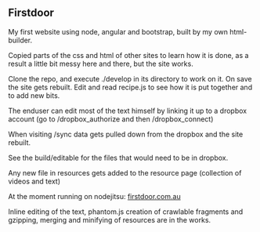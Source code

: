 Firstdoor
------

My first website using node, angular and bootstrap, built by my own html-builder.

Copied parts of the css and html of other sites to learn how it is
done, as a result a little bit messy here and there, but the site
works.

Clone the repo, and execute ./develop in its directory to work on
it. On save the site gets rebuilt. Edit and read recipe.js to see how
it is put together and to add new bits.

The enduser can edit most of the text himself by linking it up to a
dropbox account (go to /dropbox_authorize and then /dropbox_connect)

When visiting /sync data gets pulled down from the dropbox and the
site rebuilt.

See the build/editable for the files that would need to be in dropbox.

Any new file in resources gets added to the resource page (collection
of videos and text)

At the moment running on nodejitsu: [firstdoor.com.au]()

Inline editing of the text, phantom.js creation of crawlable fragments
and gzipping, merging and minifying of resources are in the works.

